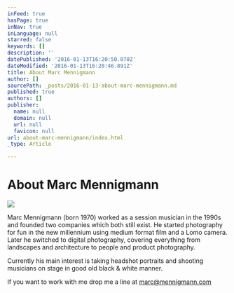 ```yaml
---
inFeed: true
hasPage: true
inNav: true
inLanguage: null
starred: false
keywords: []
description: ''
datePublished: '2016-01-13T16:20:50.070Z'
dateModified: '2016-01-13T16:20:46.891Z'
title: About Marc Mennigmann
author: []
sourcePath: _posts/2016-01-13-about-marc-mennigmann.md
published: true
authors: []
publisher:
  name: null
  domain: null
  url: null
  favicon: null
url: about-marc-mennigmann/index.html
_type: Article

---
```

# About Marc Mennigmann
![](https://the-grid-user-content.s3-us-west-2.amazonaws.com/3a4908e7-292d-4c09-b5f4-ec72813c7912.jpg)

Marc Mennigmann (born 1970) worked as a session musician in the 1990s and founded two companies which both still exist.
He started photography for fun in the new millennium using medium format film and a Lomo camera. Later he switched to digital photography, covering everything from landscapes and architecture to people and product photography.

Currently his main interest is taking headshot portraits and shooting musicians on stage in good old black & white manner.

If you want to work with me drop me a line at [marc@mennigmann.com][0]

[0]: mailto:marc@mennigmann.com